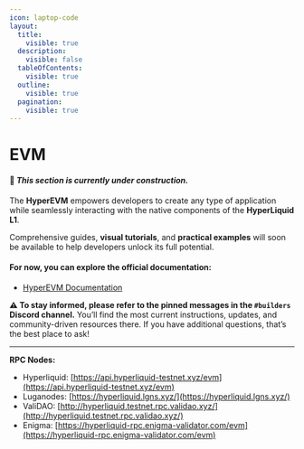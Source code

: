 ```yaml
---
icon: laptop-code
layout:
  title:
    visible: true
  description:
    visible: false
  tableOfContents:
    visible: true
  outline:
    visible: true
  pagination:
    visible: true
---
```


# EVM

#### 🚧 _**This section is currently under construction.**_

The **HyperEVM** empowers developers to create any type of application while seamlessly interacting with the native components of the **HyperLiquid L1**.

Comprehensive guides, **visual tutorials**, and **practical examples** will soon be available to help developers unlock its full potential.

#### **For now, you can explore the official documentation:**

* [HyperEVM Documentation](https://hyperliquid.gitbook.io/hyperliquid-docs/for-developers/evm)

**⚠️ To stay informed, please refer to the pinned messages in the `#builders` Discord channel.** You’ll find the most current instructions, updates, and community-driven resources there. If you have additional questions, that’s the best place to ask!

***

**RPC Nodes:**

* Hyperliquid: [https://api.hyperliquid-testnet.xyz/evm](https://api.hyperliquid-testnet.xyz/evm)
* Luganodes: [https://hyperliquid.lgns.xyz/](https://hyperliquid.lgns.xyz/)
* ValiDAO: [http://hyperliquid.testnet.rpc.validao.xyz/](http://hyperliquid.testnet.rpc.validao.xyz/)
* Enigma: [https://hyperliquid-rpc.enigma-validator.com/evm](https://hyperliquid-rpc.enigma-validator.com/evm)
